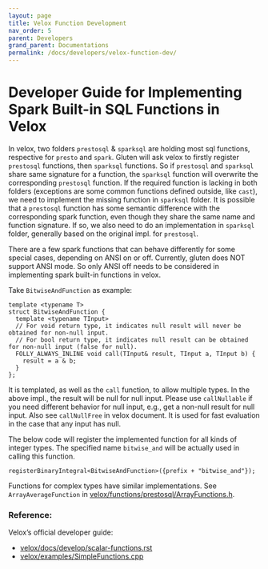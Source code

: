 ```yaml
---
layout: page
title: Velox Function Development
nav_order: 5
parent: Developers
grand_parent: Documentations
permalink: /docs/developers/velox-function-dev/
---
```

# Developer Guide for Implementing Spark Built-in SQL Functions in Velox

In velox, two folders `prestosql` & `sparksql` are holding most sql functions, respective for `presto` and `spark`. Gluten will ask velox to firstly register `prestosql` functions, then `sparksql` functions. So if `prestosql`
and `sparksql` share same signature for a function, the `sparksql` function will overwrite the corresponding `prestosql` function. If the required function is lacking in both folders (exceptions are some common functions defined
outside, like `cast`), we need to implement the missing function in `sparksql` folder. It is possible that a `prestosql` function has some semantic difference with the corresponding spark function, even though they share the
same name and function signature. If so, we also need to do an implementation in `sparksql` folder, generally based on the original impl. for `prestosql`.

There are a few spark functions that can behave differently for some special cases, depending on ANSI on or off. Currently, gluten does NOT support ANSI mode. So only ANSI off needs to be considered in implementing spark
built-in functions in velox.

Take `BitwiseAndFunction` as example:

```
template <typename T>
struct BitwiseAndFunction {
  template <typename TInput>
  // For void return type, it indicates null result will never be obtained for non-null input.
  // For bool return type, it indicates null result can be obtained for non-null input (false for null).
  FOLLY_ALWAYS_INLINE void call(TInput& result, TInput a, TInput b) {
    result = a & b;
  }
};
``` 
It is templated, as well as the `call` function, to allow multiple types. In the above impl., the result will be null for null input.
Please use `callNullable` if you need different behavior for null input, e.g., get a non-null result for null input. Also see `callNullFree` in velox document.
It is used for fast evaluation in the case that any input has null.

The below code will register the implemented function for all kinds of integer types. The specified name `bitwise_and` will be actually used in calling this function.
```
registerBinaryIntegral<BitwiseAndFunction>({prefix + "bitwise_and"});
```

Functions for complex types have similar implementations. 
See `ArrayAverageFunction` in [velox/functions/prestosql/ArrayFunctions.h](https://github.com/facebookincubator/velox/blob/main/velox/functions/prestosql/ArrayFunctions.h).

### Reference:
Velox’s official developer guide:
  * [velox/docs/develop/scalar-functions.rst](https://github.com/facebookincubator/velox/blob/main/velox/docs/develop/scalar-functions.rst)
  * [velox/examples/SimpleFunctions.cpp](https://github.com/facebookincubator/velox/blob/main/velox/examples/SimpleFunctions.cpp)
